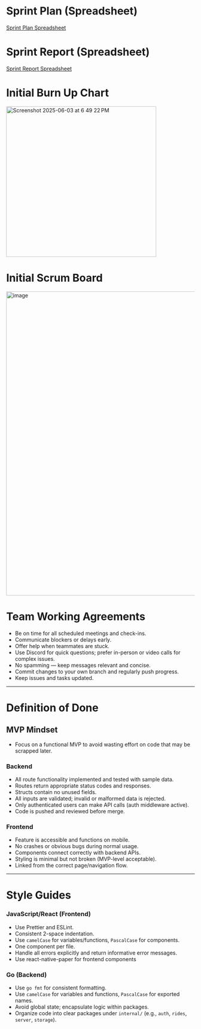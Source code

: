 # Sprint Plan (Spreadsheet)
[Sprint Plan Spreadsheet
](https://docs.google.com/spreadsheets/d/1tmSRyWA6JefFeFS_9EEcLunIjvr7DFBf1u24YFj8k5M/edit?gid=1311804720#gid=1311804720)

# Sprint Report (Spreadsheet)
[Sprint Report Spreadsheet](https://docs.google.com/spreadsheets/d/1tmSRyWA6JefFeFS_9EEcLunIjvr7DFBf1u24YFj8k5M/edit?gid=1149744209#gid=1149744209)

# Initial Burn Up Chart
<img width="401" alt="Screenshot 2025-06-03 at 6 49 22 PM" src="https://github.com/user-attachments/assets/4067c246-46d1-46cb-ae81-b5287564da2c" />


# Initial Scrum Board
<img width="810" alt="image" src="https://github.com/user-attachments/assets/d6ed01f7-f108-42e2-9e5c-ed0ec260fb8c" />

# Team Working Agreements

- Be on time for all scheduled meetings and check-ins.  
- Communicate blockers or delays early.  
- Offer help when teammates are stuck.  
- Use Discord for quick questions; prefer in-person or video calls for complex issues.  
- No spamming — keep messages relevant and concise.  
- Commit changes to your own branch and regularly push progress.
- Keep issues and tasks updated.  

---

# Definition of Done

## MVP Mindset
- Focus on a functional MVP to avoid wasting effort on code that may be scrapped later.

### Backend
- All route functionality implemented and tested with sample data.  
- Routes return appropriate status codes and responses.  
- Structs contain no unused fields.  
- All inputs are validated; invalid or malformed data is rejected.  
- Only authenticated users can make API calls (auth middleware active).  
- Code is pushed and reviewed before merge.  

### Frontend
- Feature is accessible and functions on mobile.  
- No crashes or obvious bugs during normal usage.  
- Components connect correctly with backend APIs.  
- Styling is minimal but not broken (MVP-level acceptable).  
- Linked from the correct page/navigation flow.  

---

# Style Guides

### JavaScript/React (Frontend)
- Use Prettier and ESLint.
- Consistent 2-space indentation.
- Use `camelCase` for variables/functions, `PascalCase` for components.
- One component per file.
- Handle all errors explicitly and return informative error messages.
- Use react-native-paper for frontend components


### Go (Backend)
- Use `go fmt` for consistent formatting.
- Use `camelCase` for variables and functions, `PascalCase` for exported names.
- Avoid global state; encapsulate logic within packages.
- Organize code into clear packages under `internal/` (e.g., `auth`, `rides`, `server`, `storage`).
